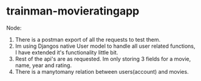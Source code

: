 # trainman-movieratingapp
Node:

1. There is a postman export of all the requests to test them.
2. Im using Djangos native User model to handle all user related functions, I have extended it's functionality little bit.
3. Rest of the api's are as requested. Im only storing 3 fields for a movie, name, year and rating. 
4. There is a manytomany relation between users(account) and movies.

	

